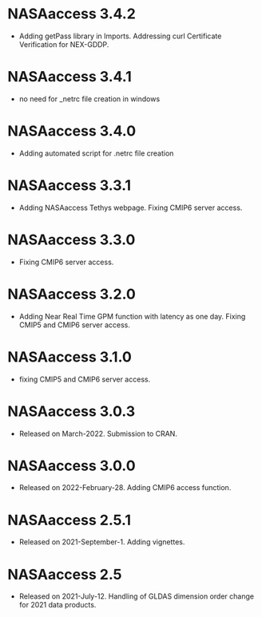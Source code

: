 # NASAaccess 3.4.2
* Adding getPass library in Imports. Addressing curl Certificate Verification for NEX-GDDP.

# NASAaccess 3.4.1

* no need for _netrc file creation in windows

# NASAaccess 3.4.0

* Adding automated script for .netrc file creation

# NASAaccess 3.3.1

* Adding NASAaccess Tethys webpage. Fixing CMIP6 server access.

# NASAaccess 3.3.0

* Fixing CMIP6 server access.

# NASAaccess 3.2.0

* Adding Near Real Time GPM function with latency as one day. Fixing CMIP5 and CMIP6 server access.

# NASAaccess 3.1.0

* fixing CMIP5 and CMIP6 server access.

# NASAaccess 3.0.3

* Released on March-2022. Submission to CRAN.


# NASAaccess 3.0.0

* Released on 2022-February-28. Adding CMIP6 access function.


# NASAaccess 2.5.1

* Released on 2021-September-1. Adding vignettes.


# NASAaccess 2.5

* Released on 2021-July-12. Handling of GLDAS dimension order change for 2021 data products.
